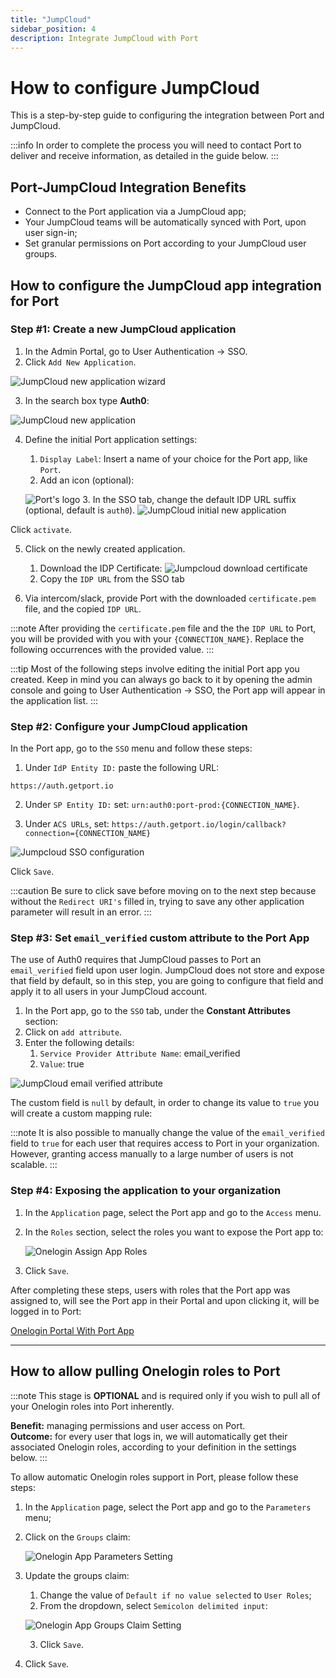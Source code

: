 ```yaml
---
title: "JumpCloud"
sidebar_position: 4
description: Integrate JumpCloud with Port
---
```


# How to configure JumpCloud

This is a step-by-step guide to configuring the integration between Port and JumpCloud.

:::info
In order to complete the process you will need to contact Port to deliver and receive information, as detailed in the guide below.
:::

## Port-JumpCloud Integration Benefits ​

- Connect to the Port application via a JumpCloud app;
- Your JumpCloud teams will be automatically synced with Port, upon user sign-in;
- Set granular permissions on Port according to your JumpCloud user groups.

## How to configure the JumpCloud app integration for Port​

### Step #1: Create a new JumpCloud application

1. In the Admin Portal, go to User Authentication -> SSO.
2. Click `Add New Application`.

![JumpCloud new application wizard](../../../static/img/sso/jumpcloud/JumpcloudAddApplication.png)

3. In the search box type **Auth0**:

![JumpCloud new application](../../../static/img/sso/jumpcloud/JumpcloudAuth0Search.png)

4. Define the initial Port application settings:

   1. `Display Label`: Insert a name of your choice for the Port app, like `Port`.
   2. Add an icon (optional):

   ![Port's logo](../../../static/img/sso/general-assets/PortLogo.png) 3. In the SSO tab, change the default IDP URL suffix (optional, default is `auth0`).
   ![JumpCloud initial new application](../../../static/img/sso/jumpcloud/JumpcloudNewSSO.png)

Click `activate`.

5. Click on the newly created application.

   1. Download the IDP Certificate:
      ![Jumpcloud download certificate](../../../static/img/sso/jumpcloud/JumpcloudDownloadCert.png)
   2. Copy the `IDP URL` from the SSO tab

6. Via intercom/slack, provide Port with the downloaded `certificate.pem` file, and the copied `IDP URL`.

:::note
After providing the `certificate.pem` file and the the `IDP URL` to Port, you will be provided with you with your `{CONNECTION_NAME}`. Replace the following occurrences with the provided value.
:::

:::tip
Most of the following steps involve editing the initial Port app you created. Keep in mind you can always go back to it by opening the admin console and going to User Authentication -> SSO, the Port app will appear in the application list.
:::

### Step #2: Configure your JumpCloud application

In the Port app, go to the `SSO` menu and follow these steps:

1. Under `IdP Entity ID:` paste the following URL:

```text showLineNumbers
https://auth.getport.io
```

2. Under `SP Entity ID:` set: `urn:auth0:port-prod:{CONNECTION_NAME}`.

3. Under `ACS URLs`, set: `https://auth.getport.io/login/callback?connection={CONNECTION_NAME}`

![Jumpcloud SSO configuration](../../../static/img/sso/jumpcloud/JumpcloudConfigureSSO.png)

Click `Save`.

:::caution
Be sure to click save before moving on to the next step because without the `Redirect URI's` filled in, trying to save any other application parameter will result in an error.
:::

### Step #3: Set `email_verified` custom attribute to the Port App

The use of Auth0 requires that JumpCloud passes to Port an `email_verified` field upon user login. JumpCloud does not store and expose that field by default, so in this step, you are going to configure that field and apply it to all users in your JumpCloud account.

1. In the Port app, go to the `SSO` tab, under the **Constant Attributes** section:
2. Click on `add attribute`.
3. Enter the following details:
   1. `Service Provider Attribute Name`: email_verified
   2. `Value`: true

![JumpCloud email verified attribute](../../../static/img/sso/jumpcloud/JumpCloudEmailVerified.png)

The custom field is `null` by default, in order to change its value to `true` you will create a custom mapping rule:

:::note
It is also possible to manually change the value of the `email_verified` field to `true` for each user that requires access to Port in your organization. However, granting access manually to a large number of users is not scalable.
:::

### Step #4: Exposing the application to your organization

1. In the `Application` page, select the Port app and go to the `Access` menu.
2. In the `Roles` section, select the roles you want to expose the Port app to:

   ![Onelogin Assign App Roles](../../../static/img/sso/onelogin/OneloginAssignAppRoles.png)

3. Click `Save`.

After completing these steps, users with roles that the Port app was assigned to, will see the Port app in their Portal and upon clicking it, will be logged in to Port:

[Onelogin Portal With Port App](../../../static/img/sso/onelogin/OneloginPortalWithApp.png)

---

## How to allow pulling Onelogin roles to Port

:::note
This stage is **OPTIONAL** and is required only if you wish to pull all of your Onelogin roles into Port inherently.

**Benefit:** managing permissions and user access on Port.  
**Outcome:** for every user that logs in, we will automatically get their associated Onelogin roles, according to your definition in the settings below.
:::

To allow automatic Onelogin roles support in Port, please follow these steps:

1. In the `Application` page, select the Port app and go to the `Parameters` menu;

2. Click on the `Groups` claim:

   ![Onelogin App Parameters Setting](../../../static/img/sso/onelogin/OneloginParametersSetting.png)

3. Update the groups claim:

   1. Change the value of `Default if no value selected` to `User Roles`;
   2. From the dropdown, select `Semicolon delimited input`:

   ![Onelogin App Groups Claim Setting](../../../static/img/sso/onelogin/OneloginGroupsClaim.png)

   3. Click `Save`.

4. Click `Save`.
